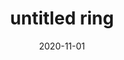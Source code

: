 ---
layout: post
title: "untitled ring"
date: 2020-11-01
categories: jewelry metal
medium: "brass, silver solder, guitar string beads"
image: /assets/images/abacus1/ring1.jpg
permalink: /ring1/
---